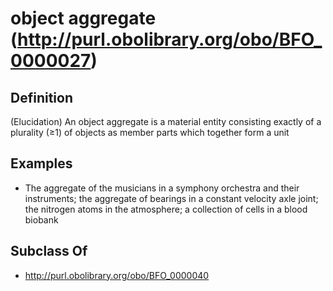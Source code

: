 # object aggregate (http://purl.obolibrary.org/obo/BFO_0000027)

## Definition
(Elucidation) An object aggregate is a material entity consisting exactly of a plurality (≥1) of objects as member parts which together form a unit

## Examples
- The aggregate of the musicians in a symphony orchestra and their instruments; the aggregate of bearings in a constant velocity axle joint; the nitrogen atoms in the atmosphere; a collection of cells in a blood biobank

## Subclass Of
- http://purl.obolibrary.org/obo/BFO_0000040


